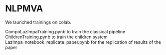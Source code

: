 # NLPMVA

We launched trainings on colab.

CompoLazImpaTraining.pynb to train the classical pipeline
ChildrenTraining.pynb to train the children system
LazImpa_notebook_replicate_paper.pynb for the replication of results of the paper